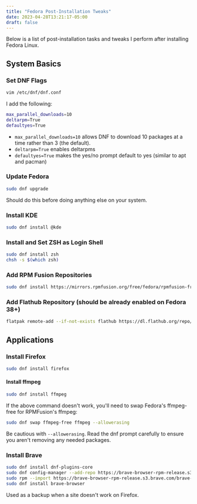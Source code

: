 ```yaml
---
title: "Fedora Post-Installation Tweaks"
date: 2023-04-28T13:21:17-05:00
draft: false
---
```


Below is a list of post-installation tasks and tweaks I perform after installing Fedora Linux.

## System Basics

### Set DNF Flags

```bash
vim /etc/dnf/dnf.conf
```

I add the following:

```bash
max_parallel_downloads=10
deltarpm=True
defaultyes=True
```

* `max_parallel_downloads=10` allows DNF to download 10 packages at a time rather than 3 (the default).
* `deltarpm=True` enables deltarpms
* `defaultyes=True` makes the yes/no prompt default to yes (similar to apt and pacman)

### Update Fedora

```bash
sudo dnf upgrade
```

Should do this before doing anything else on your system.

### Install KDE

```bash
sudo dnf install @kde
```

### Install and Set ZSH as Login Shell

```bash
sudo dnf install zsh
chsh -s $(which zsh)
```

### Add RPM Fusion Repositories

```bash
sudo dnf install https://mirrors.rpmfusion.org/free/fedora/rpmfusion-free-release-$(rpm -E %fedora).noarch.rpm https://mirrors.rpmfusion.org/nonfree/fedora/rpmfusion-nonfree-release-$(rpm -E %fedora).noarch.rpm
```

### Add Flathub Repository (should be already enabled on Fedora 38+)

```bash
flatpak remote-add --if-not-exists flathub https://dl.flathub.org/repo/flathub.flatpakrepo
```

## Applications

### Install Firefox

```bash
sudo dnf install firefox
```

#### Install ffmpeg

```bash
sudo dnf install ffmpeg
```

If the above command doesn't work, you'll need to swap Fedora's ffmpeg-free for RPMFusion's ffmpeg:

```bash
sudo dnf swap ffmpeg-free ffmpeg --allowerasing
```

Be cautious with `--allowerasing`. Read the dnf prompt carefully to ensure you aren't removing any needed packages.

### Install Brave

```bash
sudo dnf install dnf-plugins-core
sudo dnf config-manager --add-repo https://brave-browser-rpm-release.s3.brave.com/brave-browser.repo
sudo rpm --import https://brave-browser-rpm-release.s3.brave.com/brave-core.asc
sudo dnf install brave-browser
```

Used as a backup when a site doesn't work on Firefox.
